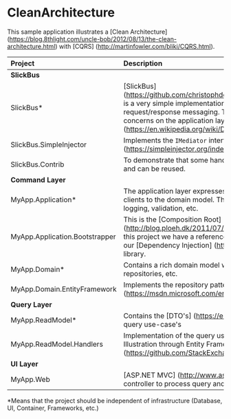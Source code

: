 # CleanArchitecture

This sample application illustrates a [Clean Architecture] (https://blog.8thlight.com/uncle-bob/2012/08/13/the-clean-architecture.html) with [CQRS] (http://martinfowler.com/bliki/CQRS.html).

| Project           | Description    |
| :---------------- | :------------- |
| **SlickBus** | | |
| SlickBus* | [SlickBus] (https://github.com/christophdebaene/CleanArchitecture/tree/master/src/SlickBus) is a very simple implementation of an in-process mediator pattern for request/response messaging. The pattern allows us to easily add cross-cutting concerns on the application layer through the [Decorator pattern] (https://en.wikipedia.org/wiki/Decorator_pattern). |
| SlickBus.SimpleInjector | Implements the `IMediator` interface through [SimpleInjector] (https://simpleinjector.org/index.html) |
| SlickBus.Contrib | To demonstrate that some handlers can be implemented independent of a project and can be reused. |
| **Command Layer** | |
| MyApp.Application*  | The application layer expresses use cases through commands and are the direct clients to the domain model. They are in control for transactions, authorization, logging, validation, etc. |
| MyApp.Application.Bootstrapper | This is the [Composition Root] (http://blog.ploeh.dk/2011/07/28/CompositionRoot/) of the application layer. In this project we have a reference to all needed frameworks to make the glue with our [Dependency Injection] (https://en.wikipedia.org/wiki/Dependency_injection) library.  |
| MyApp.Domain*  | Contains a rich domain model with behavior containing entities, value objects, repositories, etc. |
| MyApp.Domain.EntityFramework | Implements the repository pattern through [Entity Framework] (https://msdn.microsoft.com/en-us/data/ef.aspx)  |
| **Query Layer** | |
| MyApp.ReadModel* | Contains the [DTO's] (https://en.wikipedia.org/wiki/Data_transfer_object) driven by query use-case's |
| MyApp.ReadModel.Handlers | Implementation of the query use-case's to get the data through a thin data layer. Illustration through Entity Framework and [Dapper] (https://github.com/StackExchange/dapper-dot-net). |
| **UI Layer** | |
| MyApp.Web | [ASP.NET MVC] (http://www.asp.net/mvc) project using the `IMediator` inside the controller to process query and command messages. |

*Means that the project should be independent of infrastructure (Database, UI, Container, Frameworks, etc.)
